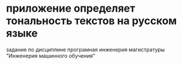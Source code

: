 # приложение определяет тональность текстов на русском языке
задание по дисциплине програмная инженерия магистратуры "Инженерия машинного обучения"
